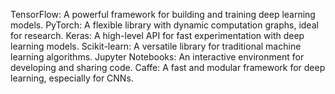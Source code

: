 TensorFlow: A powerful framework for building and training deep learning models.
PyTorch: A flexible library with dynamic computation graphs, ideal for research.
Keras: A high-level API for fast experimentation with deep learning models.
Scikit-learn: A versatile library for traditional machine learning algorithms.
Jupyter Notebooks: An interactive environment for developing and sharing code.
Caffe: A fast and modular framework for deep learning, especially for CNNs.
